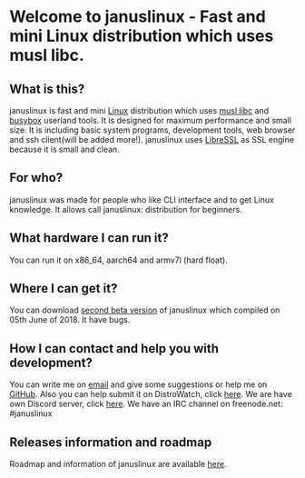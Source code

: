 # Welcome to januslinux - Fast and mini Linux distribution which uses musl libc.

## What is this?

januslinux is fast and mini [Linux](https://www.kernel.org/) distribution which uses [musl libc](http://www.musl-libc.org/) and [busybox](https://www.busybox.net/) userland tools. It is designed for maximum performance and small size. It is including basic system programs, development tools, web browser and ssh client(will be added more!). januslinux uses [LibreSSL](https://www.libressl.org/) as SSL engine because it is small and clean.

## For who?

januslinux was made for people who like CLI interface and to get Linux knowledge. It allows call januslinux: distribution for beginners.

## What hardware I can run it?

You can run it on x86_64, aarch64 and armv7l (hard float).

## Where I can get it?

You can download [second beta version](https://github.com/JanusLinux/janus/releases/download/1.0-beta2/januslinux.iso) of januslinux which compiled on 05th June of 2018. It have bugs.

## How I can contact and help you with development?

You can write me on [email](mailto:nagakamira@gmail.com) and give some suggestions or help me on [GitHub](https://github.com/JanusLinux/janus). Also you can help submit it on DistroWatch, click [here](http://distrowatch.org/dwres.php?waitingdistro=444&resource=links#new). We are have own Discord server, click [here](https://discord.gg/a329dDz). We have an IRC channel on freenode.net: #januslinux

## Releases information and roadmap

Roadmap and information of januslinux are available [here](https://januslinux.github.io/releases/).
